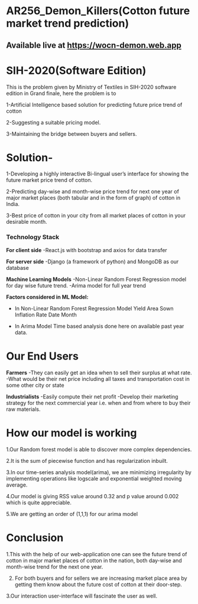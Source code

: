 # AR256_Demon_Killers(Cotton future market trend prediction)

## Available live at https://wocn-demon.web.app 


# SIH-2020(Software Edition)

This is the problem given by Ministry of Textiles in SIH-2020 software edition in Grand finale, here the problem is to

1-Artificial Intelligence based solution for predicting future price trend of cotton

2-Suggesting a suitable pricing model.

3-Maintaining the bridge between buyers and sellers.

# Solution-

1-Developing a highly interactive Bi-lingual user’s interface for showing the future market price trend of cotton.

2-Predicting day-wise and month-wise price trend for next one year of major market places (both tabular and in the form of graph) of cotton in India.

3-Best price of cotton in your city from all market places of cotton in your desirable month.

### Technology Stack

**For client side**
    -React.js with bootstrap and axios for data transfer

**For server side**
    -Django (a framework of python) and MongoDB as our database

**Machine Learning Models**
    -Non-Linear Random Forest Regression model for day wise future trend.
    -Arima model for full year trend

**Factors considered in ML Model:**

* In Non-Linear Random Forest Regression Model
 Yield 
 Area Sown
 Inflation Rate
 Date 
 Month

* In Arima Model
  Time based analysis done here on available past year data.

# Our End Users

**Farmers**
    -They can easily get an idea when to sell their surplus at what rate.
    -What would be their net price including all taxes and transportation cost in some other city or state 

**Industrialists**
    -Easily compute their net profit 
    -Develop their marketing strategy for the next commercial year i.e. when and from where to buy their raw materials.

# How our model is working

 1.Our Random forest model is able to discover more complex dependencies. 

 2.It is the sum of piecewise function and has regularization inbuilt.

 3.In our time-series analysis model(arima), we are minimizing irregularity by implementing operations like logscale and exponential weighted moving average.

 4.Our model is giving RSS value around 0.32 and p value around 0.002 which is quite appreciable.

 5.We are getting an order of (1,1,1) for our arima model

# Conclusion

 1.This with the help of our web-application one can see the future trend of cotton in major market places of cotton in the nation, both day-wise and month-wise trend for the    next one year.

 2. For both buyers and for sellers we are increasing market place area by getting them know about the future cost of cotton at their door-step.

 3.Our interaction user-interface will fascinate the user as well.




